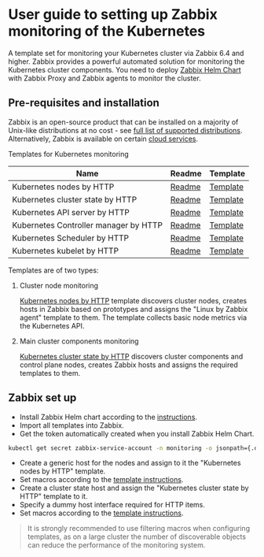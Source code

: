 # User guide to setting up Zabbix monitoring of the Kubernetes

A template set for monitoring your Kubernetes cluster via Zabbix 6.4 and higher. Zabbix provides a powerful automated solution for monitoring the Kubernetes cluster components.
You need to deploy [Zabbix Helm Chart](https://git.zabbix.com/projects/ZT/repos/kubernetes-helm/browse?at=refs%2Fheads%2Frelease%2F6.4) with Zabbix Proxy and Zabbix agents to monitor the cluster.

## Pre-requisites and installation

Zabbix is an open-source product that can be installed on a majority of Unix-like distributions at no cost  - see [full list of supported distributions](https://www.zabbix.com/download). Alternatively, Zabbix is available on certain [cloud services](https://www.zabbix.com/cloud_images).

Templates for Kubernetes monitoring

| Name                                  | Readme                                                 | Template                                                                          |
|---------------------------------------|--------------------------------------------------------|-----------------------------------------------------------------------------------|
| Kubernetes nodes by HTTP              | [Readme](kubernetes_nodes_http/README.md)              | [Template](kubernetes_nodes_http/template_kubernetes_nodes.yaml)                        |
| Kubernetes cluster state by HTTP      | [Readme](kubernetes_state_http/README.md)              | [Template](kubernetes_state_http/template_kubernetes_state.yaml)                        |
| Kubernetes API server by HTTP         | [Readme](kubernetes_api_server_http/README.md)         | [Template](kubernetes_api_server_http/template_kubernetes_api_servers.yaml)                |
| Kubernetes Controller manager by HTTP | [Readme](kubernetes_controller_manager_http/README.md) | [Template](kubernetes_controller_manager_http/template_kubernetes_controller_manager.yaml) |
| Kubernetes Scheduler by HTTP          | [Readme](kubernetes_scheduler_http/README.md)          | [Template](kubernetes_scheduler_http/template_kubernetes_scheduler.yaml)                   |
| Kubernetes kubelet by HTTP            | [Readme](kubernetes_kubelet_http/README.md)            | [Template](kubernetes_kubelet_http/template_kubernetes_kubelet.yaml)                    |

Templates are of two types:

1. Cluster node monitoring

    [Kubernetes nodes by HTTP](kubernetes_nodes_http) template discovers cluster nodes, creates hosts in Zabbix based on prototypes and assigns the "Linux by Zabbix agent" template to them. The template collects basic node metrics via the Kubernetes API.

2. Main cluster components monitoring

    [Kubernetes cluster state by HTTP](kubernetes_state_http) discovers cluster components and control plane nodes, creates Zabbix hosts and assigns the required templates to them.

## Zabbix set up

* Install Zabbix Helm chart according to the [instructions](https://git.zabbix.com/projects/ZT/repos/kubernetes-helm/browse?at=refs%2Fheads%2Frelease%2F6.4).
* Import all templates into Zabbix.
* Get the token automatically created when you install Zabbix Helm Chart.

```bash
kubectl get secret zabbix-service-account -n monitoring -o jsonpath={.data.token} | base64 -d
```

* Create a generic host for the nodes and assign to it the "Kubernetes nodes by HTTP" template.
* Set macros according to the [template instructions](kubernetes_nodes_http/README.md).
* Create a cluster state host and assign the "Kubernetes cluster state by HTTP" template to it.
* Specify a dummy host interface required for HTTP items.
* Set macros according to the [template instructions](kubernetes_state_http/README.md).

> It is strongly recommended to use filtering macros when configuring templates, as on a large cluster the number of discoverable objects can reduce the performance of the monitoring system.
